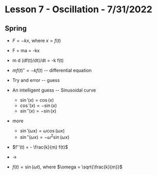 # Lesson 7 - Oscillation - 7/31/2022

## Spring 
* $F = -kx$, where $x = f(t)$
* F = ma = -kx
* m d (df(t)/dt)/dt = -k f(t)
* $m f(t)'' = -k f(t)$  -- differential equation

* Try and error -- guess 
* An intelligent guess -- Sinusoidal curve 
    * $\sin'(x) = \cos(x)$
    * $\cos'(x) = -\sin(x)$
    * $\sin''(x) = -\sin(x)$
* more
    * $\sin'(\omega x) = \omega \cos(\omega x)$
    * $\sin''(\omega x) = -\omega^2 \sin(\omega x)$
* $f''(t) = - \frac{k}{m} f(t)$
* ->
* $f(t) = \sin(\omega t)$, where $\omega = \sqrt{\frac{k}{m}}$
